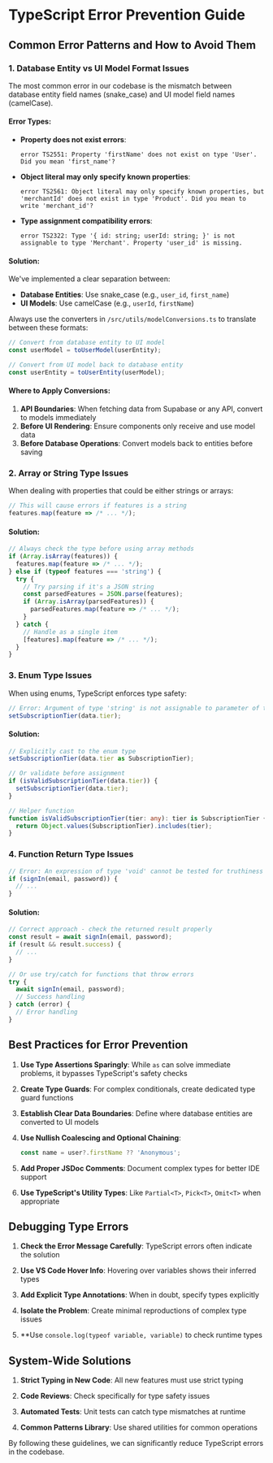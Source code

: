 
# TypeScript Error Prevention Guide

## Common Error Patterns and How to Avoid Them

### 1. Database Entity vs UI Model Format Issues

The most common error in our codebase is the mismatch between database entity field names (snake_case) and UI model field names (camelCase).

#### Error Types:

- **Property does not exist errors**:
  ```
  error TS2551: Property 'firstName' does not exist on type 'User'. Did you mean 'first_name'?
  ```

- **Object literal may only specify known properties**:
  ```
  error TS2561: Object literal may only specify known properties, but 'merchantId' does not exist in type 'Product'. Did you mean to write 'merchant_id'?
  ```

- **Type assignment compatibility errors**:
  ```
  error TS2322: Type '{ id: string; userId: string; }' is not assignable to type 'Merchant'. Property 'user_id' is missing.
  ```

#### Solution:

We've implemented a clear separation between:
- **Database Entities**: Use snake_case (e.g., `user_id`, `first_name`)
- **UI Models**: Use camelCase (e.g., `userId`, `firstName`)

Always use the converters in `/src/utils/modelConversions.ts` to translate between these formats:

```typescript
// Convert from database entity to UI model
const userModel = toUserModel(userEntity);

// Convert from UI model back to database entity
const userEntity = toUserEntity(userModel);
```

#### Where to Apply Conversions:

1. **API Boundaries**: When fetching data from Supabase or any API, convert to models immediately
2. **Before UI Rendering**: Ensure components only receive and use model data
3. **Before Database Operations**: Convert models back to entities before saving

### 2. Array or String Type Issues

When dealing with properties that could be either strings or arrays:

```typescript
// This will cause errors if features is a string
features.map(feature => /* ... */);
```

#### Solution:

```typescript
// Always check the type before using array methods
if (Array.isArray(features)) {
  features.map(feature => /* ... */);
} else if (typeof features === 'string') {
  try {
    // Try parsing if it's a JSON string
    const parsedFeatures = JSON.parse(features);
    if (Array.isArray(parsedFeatures)) {
      parsedFeatures.map(feature => /* ... */);
    }
  } catch {
    // Handle as a single item
    [features].map(feature => /* ... */);
  }
}
```

### 3. Enum Type Issues

When using enums, TypeScript enforces type safety:

```typescript
// Error: Argument of type 'string' is not assignable to parameter of type 'SubscriptionTier'
setSubscriptionTier(data.tier);
```

#### Solution:

```typescript
// Explicitly cast to the enum type
setSubscriptionTier(data.tier as SubscriptionTier);

// Or validate before assignment
if (isValidSubscriptionTier(data.tier)) {
  setSubscriptionTier(data.tier);
}

// Helper function
function isValidSubscriptionTier(tier: any): tier is SubscriptionTier {
  return Object.values(SubscriptionTier).includes(tier);
}
```

### 4. Function Return Type Issues

```typescript
// Error: An expression of type 'void' cannot be tested for truthiness
if (signIn(email, password)) { 
  // ...
}
```

#### Solution:

```typescript
// Correct approach - check the returned result properly
const result = await signIn(email, password);
if (result && result.success) { 
  // ...
}

// Or use try/catch for functions that throw errors
try {
  await signIn(email, password);
  // Success handling
} catch (error) {
  // Error handling
}
```

## Best Practices for Error Prevention

1. **Use Type Assertions Sparingly**: While `as` can solve immediate problems, it bypasses TypeScript's safety checks

2. **Create Type Guards**: For complex conditionals, create dedicated type guard functions

3. **Establish Clear Data Boundaries**: Define where database entities are converted to UI models

4. **Use Nullish Coalescing and Optional Chaining**: 
   ```typescript
   const name = user?.firstName ?? 'Anonymous';
   ```

5. **Add Proper JSDoc Comments**: Document complex types for better IDE support

6. **Use TypeScript's Utility Types**: Like `Partial<T>`, `Pick<T>`, `Omit<T>` when appropriate

## Debugging Type Errors

1. **Check the Error Message Carefully**: TypeScript errors often indicate the solution

2. **Use VS Code Hover Info**: Hovering over variables shows their inferred types

3. **Add Explicit Type Annotations**: When in doubt, specify types explicitly

4. **Isolate the Problem**: Create minimal reproductions of complex type issues

5. **Use `console.log(typeof variable, variable)` to check runtime types

## System-Wide Solutions

1. **Strict Typing in New Code**: All new features must use strict typing

2. **Code Reviews**: Check specifically for type safety issues

3. **Automated Tests**: Unit tests can catch type mismatches at runtime

4. **Common Patterns Library**: Use shared utilities for common operations

By following these guidelines, we can significantly reduce TypeScript errors in the codebase.
